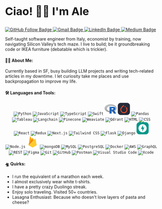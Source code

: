<h2 style="font-size: 36px;">Ciao! 👋🏼 I'm Ale</h2>

<a href="https://github.com/alessandroamenta">
  <img src="https://img.shields.io/badge/Follow-black?style=for-the-badge&logo=github&logoColor=white" alt="GitHub Follow Badge"/>
</a>
<a href="mailto:alessandroamenta1@gmail.com">
  <img src="https://img.shields.io/badge/Gmail-red?style=for-the-badge&logo=gmail&logoColor=white" alt="Gmail Badge"/>
</a>
<a href="https://www.linkedin.com/in/alessandro-amenta/">
  <img src="https://img.shields.io/badge/LinkedIn-blue?style=for-the-badge&logo=linkedin&logoColor=white" alt="LinkedIn Badge"/>
</a>
<a href="https://medium.com/@alessandroamenta1">
  <img src="https://img.shields.io/badge/medium-000000?style=for-the-badge&logo=medium&logoColor=white" alt="Medium Badge"/>
</a>

Self-taught software engineer from Italy, economist by training, now navigating Silicon Valley’s tech maze. I live to build; be it groundbreaking code or IKEA furniture (debatable which is trickier).

#### :man_technologist: About Me:

Currently based in SF, busy building LLM projects and writing tech-related articles in my downtime. I let curiosity take me places and use backpropagation to improve my life.

#### 🛠 Languages and Tools:


<div align="center">
<code><img width="40" src="https://user-images.githubusercontent.com/25181517/183423507-c056a6f9-1ba8-4312-a350-19bcbc5a8697.png" alt="Python" title="Python"/></code>
<code><img width="40" src="https://user-images.githubusercontent.com/25181517/117447155-6a868a00-af3d-11eb-9cfe-245df15c9f3f.png" alt="JavaScript" title="JavaScript"/></code>
<code><img width="40" src="https://user-images.githubusercontent.com/25181517/183890598-19a0ac2d-e88a-4005-a8df-1ee36782fde1.png" alt="TypeScript" title="TypeScript"/></code>
<code><img width="40" src="https://user-images.githubusercontent.com/25181517/121406389-6267a300-c95e-11eb-8d67-f1e22afe8aea.png" alt="Swift" title="Swift"/></code>
<code><img width="40" src="https://raw.githubusercontent.com/github/explore/80688e429a7d4ef2fca1e82350fe8e3517d3494d/topics/r/r.png" alt="R" title="R"/></code>
<code><img width="40" src="https://github.com/tandpfun/skill-icons/blob/main/icons/PyTorch-Dark.svg" alt="PyTorch" title="PyTorch"/></code>
<code><img width="40" src="https://avatars.githubusercontent.com/u/21206976?s=200&v=4" alt="Pandas" title="Pandas"/></code>
<code><img width="40" src="https://user-images.githubusercontent.com/32903323/43256817-e40da78a-90c5-11e8-9c84-9471549a1259.png" alt="Tableau" title="Tableau"/></code>
<code><img width="40" src="https://avatars.githubusercontent.com/u/126733545?s=200&v=4" alt="Langchain" title="Langchain"/></code>
<code><img width="40" src="https://avatars.githubusercontent.com/u/54333248?s=200&v=4" alt="Pinecone" title="Pinecone"/></code>
<code><img width="40" src="https://avatars.githubusercontent.com/u/37794290?s=200&v=4" alt="Weaviate" title="Weaviate"/></code>
<code><img width="40" src="https://avatars.githubusercontent.com/u/73504361?s=200&v=4" alt="Qdrant" title="Qdrant"/></code>
<code><img width="40" src="https://user-images.githubusercontent.com/25181517/192158954-f88b5814-d510-4564-b285-dff7d6400dad.png" alt="HTML" title="HTML"/></code>
<code><img width="40" src="https://user-images.githubusercontent.com/25181517/183898674-75a4a1b1-f960-4ea9-abcb-637170a00a75.png" alt="CSS" title="CSS"/></code>
<code><img width="40" src="https://user-images.githubusercontent.com/25181517/183897015-94a058a6-b86e-4e42-a37f-bf92061753e5.png" alt="React" title="React"/></code>
<code><img width="40" src="https://user-images.githubusercontent.com/25181517/187896150-cc1dcb12-d490-445c-8e4d-1275cd2388d6.png" alt="Redux" title="Redux"/></code>
<code><img width="40" src="https://github.com/marwin1991/profile-technology-icons/assets/136815194/5f8c622c-c217-4649-b0a9-7e0ee24bd704" alt="Next.js" title="Next.js"/></code>
<code><img width="40" src="https://user-images.githubusercontent.com/25181517/202896760-337261ed-ee92-4979-84c4-d4b829c7355d.png" alt="Tailwind CSS" title="Tailwind CSS"/></code>
<code><img width="40" src="https://user-images.githubusercontent.com/25181517/183423775-2276e25d-d43d-4e58-890b-edbc88e915f7.png" alt="Flask" title="Flask"/></code>
<code><img width="40" src="https://github.com/marwin1991/profile-technology-icons/assets/62091613/9bf5650b-e534-4eae-8a26-8379d076f3b4" alt="Django" title="Django"/></code>
<code><img width="40" src="https://github.com/tandpfun/skill-icons/blob/main/icons/FastAPI.svg" alt="FastAPI" title="FastAPI"/></code>
<code><img width="40" src="https://user-images.githubusercontent.com/25181517/183568594-85e280a7-0d7e-4d1a-9028-c8c2209e073c.png" alt="Node.js" title="Node.js"/></code>
<code><img width="40" src="https://raw.githubusercontent.com/github/explore/80688e429a7d4ef2fca1e82350fe8e3517d3494d/topics/firebase/firebase.png" alt="firebase" title="firebase"/></code>
<code><img width="40" src="https://user-images.githubusercontent.com/25181517/182884177-d48a8579-2cd0-447a-b9a6-ffc7cb02560e.png" alt="mongoDB" title="mongoDB"/></code>
<code><img width="40" src="https://user-images.githubusercontent.com/25181517/183896128-ec99105a-ec1a-4d85-b08b-1aa1620b2046.png" alt="MySQL" title="MySQL"/></code>
<code><img width="40" src="https://user-images.githubusercontent.com/25181517/117208740-bfb78400-adf5-11eb-97bb-09072b6bedfc.png" alt="PostgreSQL" title="PostgreSQL"/></code>
<code><img width="40" src="https://user-images.githubusercontent.com/25181517/117207330-263ba280-adf4-11eb-9b97-0ac5b40bc3be.png" alt="Docker" title="Docker"/></code>
<code><img width="40" src="https://user-images.githubusercontent.com/25181517/183896132-54262f2e-6d98-41e3-8888-e40ab5a17326.png" alt="AWS" title="AWS"/></code>
<code><img width="40" src="https://user-images.githubusercontent.com/25181517/192107856-aa92c8b1-b615-47c3-9141-ed0d29a90239.png" alt="GraphQL" title="GraphQL"/></code>
<code><img width="40" src="https://user-images.githubusercontent.com/25181517/192107858-fe19f043-c502-4009-8c47-476fc89718ad.png" alt="REST" title="REST"/></code>
<code><img width="40" src="https://user-images.githubusercontent.com/25181517/189715289-df3ee512-6eca-463f-a0f4-c10d94a06b2f.png" alt="Figma" title="Figma"/></code>
<code><img width="40" src="https://user-images.githubusercontent.com/25181517/192108372-f71d70ac-7ae6-4c0d-8395-51d8870c2ef0.png" alt="Git" title="Git"/></code>
<code><img width="40" src="https://user-images.githubusercontent.com/25181517/192108374-8da61ba1-99ec-41d7-80b8-fb2f7c0a4948.png" alt="GitHub" title="GitHub"/></code>
<code><img width="40" src="https://user-images.githubusercontent.com/25181517/192109061-e138ca71-337c-4019-8d42-4792fdaa7128.png" alt="Postman" title="Postman"/></code>
<code><img width="40" src="https://user-images.githubusercontent.com/25181517/192108891-d86b6220-e232-423a-bf5f-90903e6887c3.png" alt="Visual Studio Code" title="Visual Studio Code"/></code>
<code><img width="40" src="https://user-images.githubusercontent.com/25181517/186711578-bf30cb30-40b7-4b45-95a5-bdf837c372e7.png" alt="Xcode" title="Xcode"/></code>
</div>

#### 🛸 Quirks:

- I run the equivalent of a marathon each week.
- I almost exclusively wear white t-shirts.
- I have a pretty crazy Duolingo streak.
- Enjoy solo traveling. Visited 50+ countries.
- Lasagna Enthusiast: Because who doesn't love layers of pasta and cheese?
